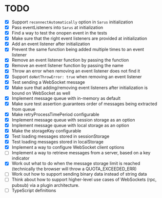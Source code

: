# TODO

- [x] Support `reconnectAutomatically` option in `Sarus` initialization
- [x] Pass eventListeners into `Sarus` at initialization
- [x] Find a way to test the onopen event in the tests
- [x] Make sure that the right event listeners are provided at initialization
- [x] Add an event listener after initialization
- [x] Prevent the same function being added multiple times to an event listener
- [x] Remove an event listener function by passing the function
- [x] Remove an event listener function by passing the name
- [x] Throw an error when removing an event listener does not find it
- [x] Support `doNotThrowError: true` when removing an event listener
- [x] Test sending a WebSocket message
- [x] Make sure that adding/removing event listeners after initialization is bound on WebSocket as well
- [x] Implement message queue with in-memory as default
- [x] Make sure test assertion guarantees order of messages being extracted from queue
- [x] Make retryProcessTimePeriod configurable
- [x] Implement message queue with session storage as an option
- [x] Implement message queue with local storage as an option
- [x] Make the storageKey configurable
- [x] Test loading messages stored in sessionStorage
- [x] Test loading messages stored in localStorage
- [x] Implement a way to configure WebSocket client options
- [ ] Implement a way to retrieve messages from a server, based on a key indicator
- [x] Work out what to do when the message storage limit is reached (technically the browser will throw a QUOTA_EXCEEDED_ERR)
- [ ] Work out how to support sending binary data instead of string data
- [ ] Think about how to support higher-level use cases of WebSockets (rpc, pubsub) via a plugin architecture.
- [ ] TypeScript definitions
